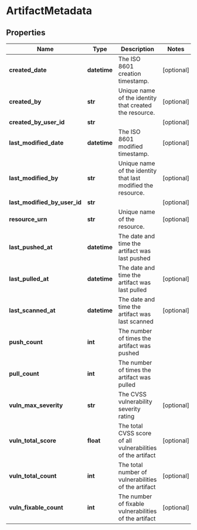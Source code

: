 # ArtifactMetadata

## Properties
| Name | Type | Description | Notes |
| ------------ | ------------- | ------------- | ------------- |
| **created_date** | **datetime** | The ISO 8601 creation timestamp. | [optional]  |
| **created_by** | **str** | Unique name of the identity that created the resource. | [optional]  |
| **created_by_user_id** | **str** |  | [optional]  |
| **last_modified_date** | **datetime** | The ISO 8601 modified timestamp. | [optional]  |
| **last_modified_by** | **str** | Unique name of the identity that last modified the resource. | [optional]  |
| **last_modified_by_user_id** | **str** |  | [optional]  |
| **resource_urn** | **str** | Unique name of the resource. | [optional]  |
| **last_pushed_at** | **datetime** | The date and time the artifact was last pushed |  |
| **last_pulled_at** | **datetime** | The date and time the artifact was last pulled | [optional]  |
| **last_scanned_at** | **datetime** | The date and time the artifact was last scanned | [optional]  |
| **push_count** | **int** | The number of times the artifact was pushed |  |
| **pull_count** | **int** | The number of times the artifact was pulled |  |
| **vuln_max_severity** | **str** | The CVSS vulnerability severity rating | [optional]  |
| **vuln_total_score** | **float** | The total CVSS score of all vulnerabilities of the artifact | [optional]  |
| **vuln_total_count** | **int** | The total number of vulnerabilities of the artifact | [optional]  |
| **vuln_fixable_count** | **int** | The number of fixable vulnerabilities of the artifact | [optional]  |


